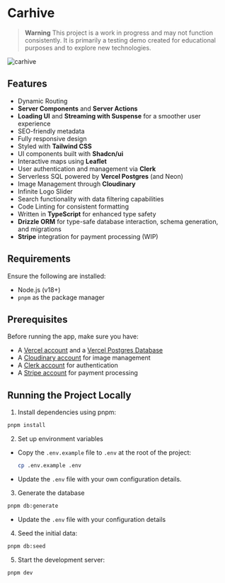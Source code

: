 # Carhive

> **Warning**
> This project is a work in progress and may not function consistently. It is primarily a testing demo created for educational purposes and to explore new technologies.

![carhive](https://github.com/user-attachments/assets/5e4cdffe-dcd0-44ee-957d-66fdb82b47ee)

## Features

- Dynamic Routing
- **Server Components** and **Server Actions**
- **Loading UI** and **Streaming with Suspense** for a smoother user experience
- SEO-friendly metadata
- Fully responsive design
- Styled with **Tailwind CSS**
- UI components built with **Shadcn/ui**
- Interactive maps using **Leaflet**
- User authentication and management via **Clerk**
- Serverless SQL powered by **Vercel Postgres** (and Neon)
- Image Management through **Cloudinary**
- Infinite Logo Slider
- Search functionality with data filtering capabilities
- Code Linting for consistent formatting
- Written in **TypeScript** for enhanced type safety
- **Drizzle ORM** for type-safe database interaction, schema generation, and migrations
- **Stripe** integration for payment processing (WIP)

## Requirements

Ensure the following are installed:

- Node.js (v18+)
- `pnpm` as the package manager

## Prerequisites

Before running the app, make sure you have:

- A [Vercel account](https://vercel.com/) and a [Vercel Postgres Database](https://vercel.com/docs/storage/vercel-postgres)
- A [Cloudinary account](https://cloudinary.com/) for image management
- A [Clerk account](https://clerk.com/) for authentication
- A [Stripe account](https://stripe.com/) for payment processing

## Running the Project Locally

1. Install dependencies using pnpm:

```bash
pnpm install
```

2. Set up environment variables

- Copy the `.env.example` file to `.env` at the root of the project:

  ```bash
  cp .env.example .env
  ```

- Update the `.env` file with your own configuration details.

3. Generate the database

```bash
pnpm db:generate
```

- Update the `.env` file with your configuration details

4. Seed the initial data:

```bash
pnpm db:seed
```

5. Start the development server:

```bash
pnpm dev
```
